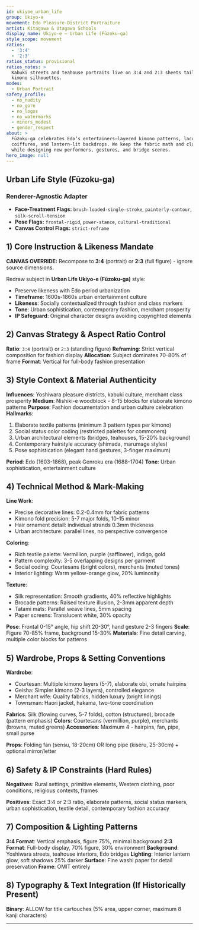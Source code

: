 ```yaml
---
id: ukiyoe_urban_life
group: Ukiyo-e
movement: Edo Pleasure-District Portraiture
artist: Kitagawa & Utagawa Schools
display_name: Ukiyo-e — Urban Life (Fūzoku-ga)
style_scope: movement
ratios:
  - '3:4'
  - '2:3'
ratios_status: provisional
ratios_notes: >
  Kabuki streets and teahouse portraits live on 3:4 and 2:3 sheets tailored to
  kimono silhouettes.
modes:
  - Urban Portrait
safety_profile:
  - no_nudity
  - no_gore
  - no_logos
  - no_watermarks
  - minors_modest
  - gender_respect
about: >
  Fūzoku-ga celebrates Edo’s entertainers—layered kimono patterns, lacquered
  coiffures, and lantern-lit backdrops. We keep the fabric math and class codes
  while designing new performers, gestures, and bridge scenes.
hero_image: null
---
```


## Urban Life Style (Fūzoku-ga)

### Renderer-Agnostic Adapter

- **Face-Treatment Flags:** `brush-loaded-single-stroke`, `painterly-contour`, `silk-scroll-tension`
- **Pose Flags:** `frontal-rigid`, `power-stance`, `cultural-traditional`
- **Canvas Control Flags:** `strict-reframe`

## 1) Core Instruction & Likeness Mandate

**CANVAS OVERRIDE:** Recompose to **3:4** (portrait) or **2:3** (full figure) - ignore source dimensions.

Redraw subject in **Urban Life Ukiyo-e (Fūzoku-ga)** style:

- Preserve likeness with Edo period urbanization
- **Timeframe**: 1600s-1860s urban entertainment culture
- **Likeness**: Socially contextualized through fashion and class markers
- **Tone**: Urban sophistication, contemporary fashion, merchant prosperity
- **IP Safeguard**: Original character designs avoiding copyrighted elements

## 2) Canvas Strategy & Aspect Ratio Control

**Ratio**: `3:4` (portrait) or `2:3` (standing figure)
 **Reframing**: Strict vertical composition for fashion display
 **Allocation**: Subject dominates 70-80% of frame
 **Format**: Vertical for full-body fashion presentation

## 3) Style Context & Material Authenticity

**Influences**: Yoshiwara pleasure districts, kabuki culture, merchant class prosperity
 **Medium**: Nishiki-e woodblock - 8-15 blocks for elaborate kimono patterns
 **Purpose**: Fashion documentation and urban culture celebration
 **Hallmarks**:

1. Elaborate textile patterns (minimum 3 pattern types per kimono)
2. Social status color coding (restricted palettes for commoners)
3. Urban architectural elements (bridges, teahouses, 15-20% background)
4. Contemporary hairstyle accuracy (shimada, marumage styles)
5. Pose sophistication (elegant hand gestures, 3-finger maximum)

**Period**: Edo (1603-1868), peak Genroku era (1688-1704)
 **Tone**: Urban sophistication, entertainment culture

## 4) Technical Method & Mark-Making

**Line Work**:

- Precise decorative lines: 0.2-0.4mm for fabric patterns
- Kimono fold precision: 5-7 major folds, 10-15 minor
- Hair ornament detail: individual strands 0.3mm thickness
- Urban architecture: parallel lines, no perspective convergence

**Coloring**:

- Rich textile palette: Vermillion, purple (safflower), indigo, gold
- Pattern complexity: 3-5 overlapping designs per garment
- Social coding: Courtesans (bright colors), merchants (muted tones)
- Interior lighting: Warm yellow-orange glow, 20% luminosity

**Texture**:

- Silk representation: Smooth gradients, 40% reflective highlights
- Brocade patterns: Raised texture illusion, 2-3mm apparent depth
- Tatami mats: Parallel weave lines, 5mm spacing
- Paper screens: Translucent white, 30% opacity

**Pose**: Frontal 0-15° angle, hip shift 20-30°, hand gesture 2-3 fingers
 **Scale**: Figure 70-85% frame, background 15-30%
 **Materials**: Fine detail carving, multiple color blocks for patterns

## 5) Wardrobe, Props & Setting Conventions

**Wardrobe**:

- Courtesan: Multiple kimono layers (5-7), elaborate obi, ornate hairpins
- Geisha: Simpler kimono (2-3 layers), controlled elegance
- Merchant wife: Quality fabrics, hidden luxury (bright linings)
- Townsman: Haori jacket, hakama, two-tone coordination

**Fabrics**: Silk (flowing curves, 5-7 folds), cotton (structured), brocade (pattern emphasis)
 **Colors**: Courtesans (vermillion, purple), merchants (browns, muted greens)
 **Accessories**: Maximum 4 - hairpins, fan, pipe, small purse

**Props**: Folding fan (sensu, 18-20cm) OR long pipe (kiseru, 25-30cm) + optional mirror/letter

## 6) Safety & IP Constraints (Hard Rules)

**Negatives**: Rural settings, primitive elements, Western clothing, poor conditions, religious contexts, frames

**Positives**: Exact 3:4 or 2:3 ratio, elaborate patterns, social status markers, urban sophistication, textile detail, contemporary fashion accuracy

## 7) Composition & Lighting Patterns

**3:4 Format**: Vertical emphasis, figure 75%, minimal background
 **2:3 Format**: Full-body display, 70% figure, 30% environment
 **Background**: Yoshiwara streets, teahouse interiors, Edo bridges
 **Lighting**: Interior lantern glow, soft shadows 25% darker
 **Surface**: Fine washi paper for detail preservation
 **Frame**: OMIT entirely

## 8) Typography & Text Integration (If Historically Present)

**Binary**: ALLOW for title cartouches (5% area, upper corner, maximum 8 kanji characters)

------
